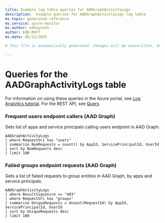 ```yaml
---
title: Example log table queries for AADGraphActivityLogs
description:  Example queries for AADGraphActivityLogs log table
ms.topic: generated-reference
ms.service: azure-monitor
ms.author: edbaynash
author: EdB-MSFT
ms.date: 05/12/2025

# This file is automatically generated. Changes will be overwritten. Do not change this file directly. 

---
```


# Queries for the AADGraphActivityLogs table

For information on using these queries in the Azure portal, see [Log Analytics tutorial](/azure/azure-monitor/logs/log-analytics-tutorial). For the REST API, see [Query](/azure/azure-monitor/logs/api/overview).


### Frequent users endpoint callers (AAD Graph)  


Gets list of apps and service principals calling users endpoint in AAD Graph.  

```query
AADGraphActivityLogs
| where RequestUri has "users"
| summarize NumRequests = count() by AppId, ServicePrincipalId, UserId
| sort by NumRequests desc
| limit 100
```



### Failed groups endpoint requests (AAD Graph)  


Gets a list of failed requests to group entities in AAD Graph, by apps and service principals.  

```query
AADGraphActivityLogs
| where ResultSignature == "403"
| where RequestUri has "groups"
| summarize UniqueRequests = dcount(RequestId) by AppId, ServicePrincipalId, UserId
| sort by UniqueRequests desc
| limit 100
```

